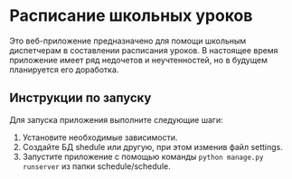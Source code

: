 # Расписание школьных уроков

Это веб-приложение предназначено для помощи школьным диспетчерам в составлении расписания уроков. В настоящее время приложение имеет ряд недочетов и неучтенностей, но в будущем планируется его доработка.

## Инструкции по запуску

Для запуска приложения выполните следующие шаги:

1. Установите необходимые зависимости.
2. Создайте БД shedule или другую, при этом изменив файл settings.
3. Запустите приложение с помощью команды `python manage.py runserver` из папки schedule/schedule.

